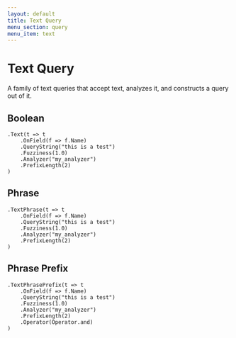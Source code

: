 ```yaml
---
layout: default
title: Text Query
menu_section: query
menu_item: text
---
```



# Text Query

A family of text queries that accept text, analyzes it, and constructs a query out of it. 

## Boolean

	.Text(t => t
		.OnField(f => f.Name)
		.QueryString("this is a test")
		.Fuzziness(1.0)
		.Analyzer("my_analyzer")
		.PrefixLength(2)
	)

## Phrase

	.TextPhrase(t => t
		.OnField(f => f.Name)
		.QueryString("this is a test")
		.Fuzziness(1.0)
		.Analyzer("my_analyzer")
		.PrefixLength(2)
	)

## Phrase Prefix

	.TextPhrasePrefix(t => t
		.OnField(f => f.Name)
		.QueryString("this is a test")
		.Fuzziness(1.0)
		.Analyzer("my_analyzer")
		.PrefixLength(2)
		.Operator(Operator.and)
	)